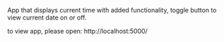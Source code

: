 App that displays current time with added functionality, toggle button to view current date on or off.



to view app, please open: http://localhost:5000/
